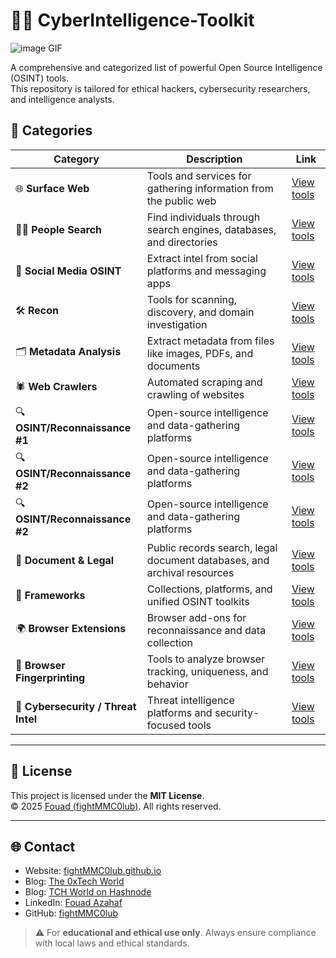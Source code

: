 # 🕵️‍♂️ CyberIntelligence-Toolkit
![image GIF](https://media.giphy.com/media/v1.Y2lkPTc5MGI3NjExZ3M1anpxYjZ1a2FuY20wbjV0Z28xNjBudWgzMzdnYWN6YzU5amY0NSZlcD12MV9naWZzX3NlYXJjaCZjdD1n/bJ4TVNYNUympPgcpem/giphy.gif)

A comprehensive and categorized list of powerful Open Source Intelligence (OSINT) tools.  
This repository is tailored for ethical hackers, cybersecurity researchers, and intelligence analysts.

## 📂 Categories

| Category               | Description                                                              | Link |
|------------------------|--------------------------------------------------------------------------|------|
| 🌐 **Surface Web**         | Tools and services for gathering information from the public web        | [View tools](./surface/search-engines.md) |
| 🕵️‍♀️ **People Search**       | Find individuals through search engines, databases, and directories     | [View tools](./surface/people-search.md) |
| 📱 **Social Media OSINT**   | Extract intel from social platforms and messaging apps                 | [View tools](./surface/social-media-osint.md) |
| 🛠️ **Recon**                | Tools for scanning, discovery, and domain investigation                | [View tools](./Tools/recon.md) |
| 🗂️ **Metadata Analysis**     | Extract metadata from files like images, PDFs, and documents          | [View tools](./Tools/metadata.md) |
| 🕷️ **Web Crawlers**         | Automated scraping and crawling of websites                            | [View tools](./Tools/web-crawlers.md) |
|🔍 **OSINT/Reconnaissance #1** | Open-source intelligence and data-gathering platforms                | [View tools](./Osint/Osint-1-tools.md) |
|🔍 **OSINT/Reconnaissance #2** | Open-source intelligence and data-gathering platforms                | [View tools](./Osint/Osint-2-tools.md) |
|🔍 **OSINT/Reconnaissance #2** | Open-source intelligence and data-gathering platforms                | [View tools](./Osint/Osint-3-tools.md) |
|**📜 Document & Legal** | Public records search, legal document databases, and archival resources     | [View tools](./Document/document-legal.md) |
| 🧱 **Frameworks**           | Collections, platforms, and unified OSINT toolkits                     | [View tools](./frameworks/general.md) |
| 🌍 **Browser Extensions**   | Browser add-ons for reconnaissance and data collection                 | [View tools](./Browsers/extensions.md) |
| 🧬 **Browser Fingerprinting**| Tools to analyze browser tracking, uniqueness, and behavior           | [View tools](./Browsers/fingerprinting.md) |
| 🔐 **Cybersecurity / Threat Intel** | Threat intelligence platforms and security-focused tools       | [View tools](./Cybersec/threat-intel.md) |

---


## 📢 License

This project is licensed under the **MIT License**.  
© 2025 [Fouad (fightMMC0lub)](https://github.com/fightMMC0lub). All rights reserved.

---

## 🌐 Contact

- Website: [fightMMC0lub.github.io](https://fightmmc0lub.github.io)
- Blog: [The 0xTech World](https://the0xtechworld.blogspot.com/)
- Blog: [TCH World on Hashnode](https://tchworld.hashnode.dev/)
- LinkedIn: [Fouad Azahaf](https://www.linkedin.com/in/fouad-azahaf-51a783335/)
- GitHub: [fightMMC0lub](https://github.com/fightMMC0lub)

> ⚠️ For **educational and ethical use only**. Always ensure compliance with local laws and ethical standards.

